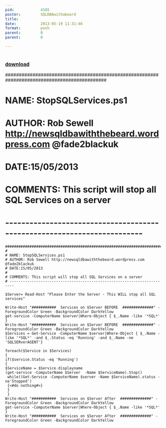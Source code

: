 ```yaml
---
pid:            4165
poster:         SQLDBAwithabeard
title:          
date:           2013-05-19 11:31:46
format:         posh
parent:         0
parent:         0

---
```


# 

### [download](4165.ps1)

#############################################################################################
#
# NAME: StopSQLServices.ps1
# AUTHOR: Rob Sewell http://newsqldbawiththebeard.wordpress.com @fade2blackuk
# DATE:15/05/2013
#
# COMMENTS: This script will stop all SQL Services on a server
# ------------------------------------------------------------------------


```posh
#############################################################################################
#
# NAME: StopSQLServices.ps1
# AUTHOR: Rob Sewell http://newsqldbawiththebeard.wordpress.com @fade2blackuk
# DATE:15/05/2013
#
# COMMENTS: This script will stop all SQL Services on a server
# ------------------------------------------------------------------------

$Server= Read-Host "Please Enter the Server - This WILL stop all SQL services"

Write-Host "###########  Services on $Server BEFORE  ##############" -ForegroundColor Green -BackgroundColor DarkYellow
get-service -ComputerName $server|Where-Object { $_.Name -like '*SQL*' }
Write-Host "###########  Services on $Server BEFORE  ##############" -ForegroundColor Green -BackgroundColor DarkYellow
$Services = Get-Service -ComputerName $server|Where-Object { $_.Name -like '*SQL*' -and $_.Status -eq 'Running' -and $_.Name -ne 'SQLSERverAGENT'}

foreach($Service in $Services)
{
if($service.Status -eq 'Running')
{
$ServiceName = $Service.displayname
(get-service -ComputerName $Server  -Name $ServiceName).Stop()
 while((Get-Service -ComputerName $server -Name $ServiceName).status -ne'Stopped')
 {<#do nothing#>}
 }
 }
Write-Host "###########  Services on $Server After  ##############" -ForegroundColor Green -BackgroundColor DarkYellow
get-service -ComputerName $server|Where-Object { $_.Name -like '*SQL*' }
Write-Host "###########  Services on $Server After  ##############" -ForegroundColor Green -BackgroundColor DarkYellow
 

```
